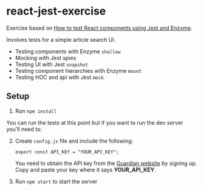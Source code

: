 # react-jest-exercise

Exercise based on [How to test React components using Jest and Enzyme](https://blog.bitsrc.io/how-to-test-react-components-using-jest-and-enzyme-fab851a43875).

Involves tests for a simple article search UI.

- Testing components with Enzyme `shallow`
- Mocking with Jest spies
- Testing UI with Jest `snapshot`
- Testing component hierarchies with Enzyme `mount`
- Testing HOC and api with Jest `mock`

## Setup

1.  Run `npm install`

You can run the tests at this point but if you want to run the dev server you'll need to:

2.  Create `config.js` file and include the following:

    ```
    export const API_KEY = "YOUR_API_KEY";
    ```

    You need to obtain the API key from the [Guardian website](http://open-platform.theguardian.com/access/) by signing up. Copy and paste your key where it says **YOUR_API_KEY**.

3.  Run `npm start` to start the server
